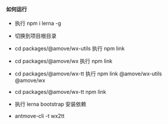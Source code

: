 #### 如何运行  

- 执行 npm i lerna -g

- 切换到项目根目录

- cd packages/@amove/wx-utils 执行 npm link

- cd packages/@amove/wx 执行 npm link

- cd packages/@amove/wx-tt 执行 npm link @amove/wx-utils @amove/wx

- cd packages/@amove/wx-tt npm link

- 执行 lerna bootstrap 安装依赖

- antmove-cli -t wx2tt

